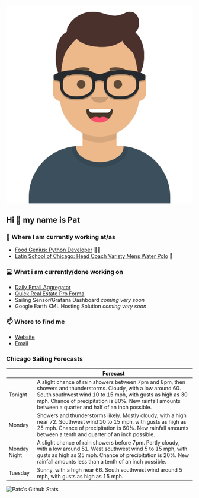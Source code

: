 [![Social banner for p-j-falconer](https://raw.githubusercontent.com/P-J-FALCONER/P-J-FALCONER/master/assets/avataaars.svg)](https://patfalconer.com/)
## Hi :wave: my name is Pat

### 💼 Where I am currently working at/as
- [Food Genius: Python Developer](https://getfoodgenius.com/) 🍔🐍
- [Latin School of Chicago: Head Coach Varisty Mens Water Polo](https://www.latinschool.org/) 🤽


### 💻 What i am currently/done working on
 - [Daily Email Aggregator](https://github.com/P-J-FALCONER/dott_daily_mail)
 - [Quick Real Estate Pro Forma](https://github.com/P-J-FALCONER/henry)
 - Sailing Sensor/Grafana Dashboard *coming very soon*
 - Google Earth KML Hosting Solution *coming very soon*

### 📫 Where to find me
 - [Website](https://patfalconer.com/)
 - [Email](mailto:patrick.j.falconer@gmail.com)


### Chicago Sailing Forecasts
|   | Forecast  |
|---|---|
| Tonight | A slight chance of rain showers between 7pm and 8pm, then showers and thunderstorms. Cloudy, with a low around 60. South southwest wind 10 to 15 mph, with gusts as high as 30 mph. Chance of precipitation is 80%. New rainfall amounts between a quarter and half of an inch possible. |
| Monday | Showers and thunderstorms likely. Mostly cloudy, with a high near 72. Southwest wind 10 to 15 mph, with gusts as high as 25 mph. Chance of precipitation is 60%. New rainfall amounts between a tenth and quarter of an inch possible. |
| Monday Night | A slight chance of rain showers before 7pm. Partly cloudy, with a low around 51. West southwest wind 5 to 15 mph, with gusts as high as 25 mph. Chance of precipitation is 20%. New rainfall amounts less than a tenth of an inch possible. |
| Tuesday | Sunny, with a high near 66. South southwest wind around 5 mph, with gusts as high as 15 mph. |

![Pats's Github Stats](https://github-readme-stats.vercel.app/api?username=p-j-falconer&show_icons=true&theme=radical)
